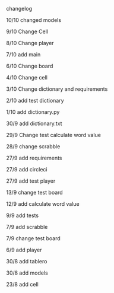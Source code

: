 changelog 

10/10 changed models

9/10 Change Cell

8/10 Change player

7/10 add main 

6/10 Change board 

4/10 Change cell 

3/10 Change dictionary and requirements 

2/10 add test dictionary

1/10 add dictionary.py

30/9 add dictionary.txt

29/9 Change test calculate word value 

28/9 change scrabble 

27/9 add requirements 

27/9 add circleci 

27/9 add test player 

13/9 change test board 

12/9 add calculate word value

9/9 add tests

7/9 add scrabble

7/9 change test board 

6/9 add player

30/8 add tablero

30/8 add models

23/8 add cell 